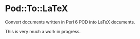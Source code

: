 Pod::To::LaTeX
===============

Convert documents written in Perl 6 POD into LaTeX documents.

This is very much a work in progress.
